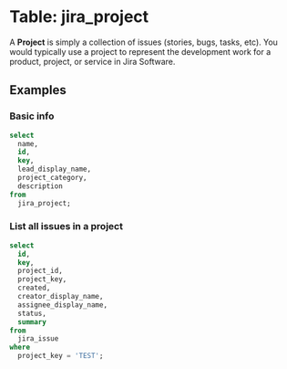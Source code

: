 # Table: jira_project

A **Project** is simply a collection of issues (stories, bugs, tasks, etc). You would typically use a project to represent the development work for a product, project, or service in Jira Software.

## Examples

### Basic info

```sql
select
  name,
  id,
  key,
  lead_display_name,
  project_category,
  description
from
  jira_project;
```

### List all issues in a project

```sql
select
  id,
  key,
  project_id,
  project_key,
  created,
  creator_display_name,
  assignee_display_name,
  status,
  summary
from
  jira_issue
where
  project_key = 'TEST';
```
